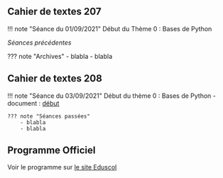 
## Cahier de textes 207

!!! note "Séance du 01/09/2021"
    Début du Thème 0 : Bases de Python

*Séances précédentes*

??? note "Archives"
    - blabla
    - blabla


## Cahier de textes 208

!!! note "Séance du 03/09/2021"
    Début du thème 0 : Bases de Python
        - document : [début](data/info.pdf)

    ??? note "Séances passées"
        - blabla
        - blabla


## Programme Officiel 

Voir le programme sur [le site Eduscol](https://eduscol.education.fr/1670/programmes-et-ressources-en-sciences-numeriques-et-technologie-voie-gt)
 
